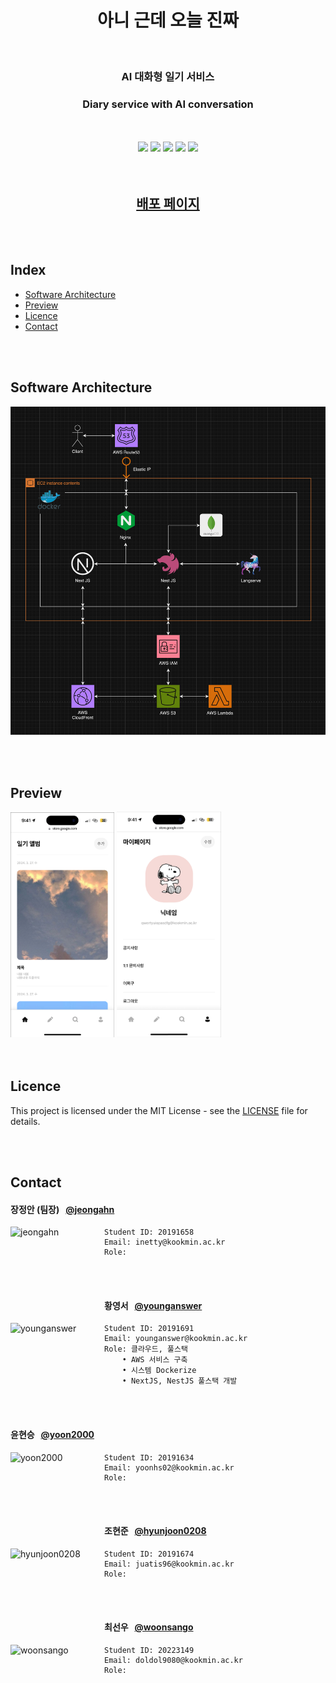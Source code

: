 <h1 align="center">
	아니 근데 오늘 진짜
</h1>

</br>

<h3 align="center">
	AI 대화형 일기 서비스
</h3>

<h3 align="center">
	Diary service with AI conversation
</h3>

</br>
</br>

<div align="center">
	<img src="https://img.shields.io/badge/-Nginx-009639?style=flat-square&logo=Nginx&logoColor=white">
	<img src="https://img.shields.io/badge/-NextJS-000000?style=flat-square&logo=nextdotjs&logoColor=white">
	<img src="https://img.shields.io/badge/-NestJS-E0234E?style=flat-square&logo=NestJS&logoColor=white">
	<img src="https://img.shields.io/badge/-MongoDB-47A248?style=flat-square&logo=MongoDB&logoColor=white">
	<img src="https://img.shields.io/badge/-Flask-000000?style=flat-square&logo=Flask&logoColor=white">
</div>

</br>
</br>

<h2 align="center">
	<a href="https://you-know-what.com">배포 페이지</a>
</h2>

</br>
</br>

## Index

-   [Software Architecture](#software-architecture)
-   [Preview](#preview)
-   [Licence](#licence)
-   [Contact](#contact)

</br>
</br>

## Software Architecture

![Software Architecture](./assets/Software%20Architecture.png)

</br>
</br>

## Preview

<div width="100%">
	<img src="/assets/diary-preview-image.png" width="33%" height="33%" alt="Diary preview image">
	<img src="/assets/mypage-preview-image.png" width="33%" height="33%" alt="Mypage preview image">
</div>

</br>
</br>

## Licence

This project is licensed under the MIT License - see the [LICENSE](./LICENSE) file for details.

</br>
</br>

## Contact

#### 장정안 (팀장) &nbsp;&nbsp;[@jeongahn](https://github.com/jeongahn)

<img align="left" src="https://github.com/kookmin-sw/capstone-2024-13/assets/55086725/1e1510b1-ef67-4b51-a26f-c43732682617" width="150" height="150" alt="jeongahn">

```
Student ID: 20191658
Email: inetty@kookmin.ac.kr
Role:
```

<br/>
<br/>

#### 황영서 &nbsp;&nbsp;[@younganswer](https://github.com/younganswer)

<img align="left" src="https://github.com/younganswer/capstone/assets/55086725/71a27285-3ab5-4829-a82f-16e9af05dcd5" width="150" height="150" alt="younganswer">

```
Student ID: 20191691
Email: younganswer@kookmin.ac.kr
Role: 클라우드, 풀스택
	• AWS 서비스 구축
	• 시스템 Dockerize
	• NextJS, NestJS 풀스택 개발
```

<br/>
<br/>

#### 윤현승 &nbsp;&nbsp;[@yoon2000](https://github.com/yoon2000)

<img align="left" src="" width="150" height="150" alt="yoon2000">

```
Student ID: 20191634
Email: yoonhs02@kookmin.ac.kr
Role:
```

<br/>
<br/>

#### 조현준 &nbsp;&nbsp;[@hyunjoon0208](https://github.com/hyunjoon0208)

<img align="left" src="" width="150" height="150" alt="hyunjoon0208">

```
Student ID: 20191674
Email: juatis96@kookmin.ac.kr
Role:
```

<br/>
<br/>

#### 최선우 &nbsp;&nbsp;[@woonsango](https://github.com/woonsango)

<img align="left" src="" width="150" height="150" alt="woonsango">

```
Student ID: 20223149
Email: doldol9080@kookmin.ac.kr
Role:
```
